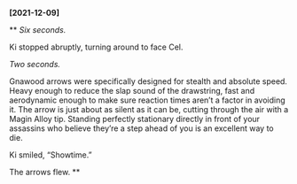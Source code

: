 **[2021-12-09]**

**
*Six seconds.*

Ki stopped abruptly, turning around to face Cel. 

*Two seconds.*

Gnawood arrows were specifically designed for stealth and absolute speed. Heavy enough to reduce the slap sound of the drawstring, fast and aerodynamic enough to make sure reaction times aren’t a factor in avoiding it. The arrow is just about as silent as it can be, cutting through the air with a Magin Alloy tip. Standing perfectly stationary directly in front of your assassins who believe they’re a step ahead of you is an excellent way to die.

Ki smiled, “Showtime.” 

The arrows flew. 
**